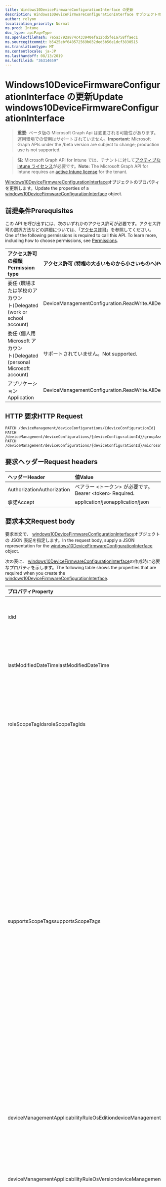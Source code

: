 ```yaml
---
title: Windows10DeviceFirmwareConfigurationInterface の更新
description: Windows10DeviceFirmwareConfigurationInterface オブジェクトのプロパティを更新します。
author: rolyon
localization_priority: Normal
ms.prod: Intune
doc_type: apiPageType
ms.openlocfilehash: 7e5a3792a874c433940efa12bd5fe1a758ffaec1
ms.sourcegitcommit: b5425ebf648572569b032ded5b56e1dcf3830515
ms.translationtype: MT
ms.contentlocale: ja-JP
ms.lasthandoff: 08/13/2019
ms.locfileid: "36314659"
---
```

# <a name="update-windows10devicefirmwareconfigurationinterface"></a><span data-ttu-id="b0f5b-103">Windows10DeviceFirmwareConfigurationInterface の更新</span><span class="sxs-lookup"><span data-stu-id="b0f5b-103">Update windows10DeviceFirmwareConfigurationInterface</span></span>

> <span data-ttu-id="b0f5b-104">**重要:** ベータ版の Microsoft Graph Api は変更される可能性があります。運用環境での使用はサポートされていません。</span><span class="sxs-lookup"><span data-stu-id="b0f5b-104">**Important:** Microsoft Graph APIs under the /beta version are subject to change; production use is not supported.</span></span>

> <span data-ttu-id="b0f5b-105">**注:** Microsoft Graph API for Intune では、テナントに対して[アクティブな intune ライセンス](https://go.microsoft.com/fwlink/?linkid=839381)が必要です。</span><span class="sxs-lookup"><span data-stu-id="b0f5b-105">**Note:** The Microsoft Graph API for Intune requires an [active Intune license](https://go.microsoft.com/fwlink/?linkid=839381) for the tenant.</span></span>

<span data-ttu-id="b0f5b-106">[Windows10DeviceFirmwareConfigurationInterface](../resources/intune-deviceconfig-windows10devicefirmwareconfigurationinterface.md)オブジェクトのプロパティを更新します。</span><span class="sxs-lookup"><span data-stu-id="b0f5b-106">Update the properties of a [windows10DeviceFirmwareConfigurationInterface](../resources/intune-deviceconfig-windows10devicefirmwareconfigurationinterface.md) object.</span></span>

## <a name="prerequisites"></a><span data-ttu-id="b0f5b-107">前提条件</span><span class="sxs-lookup"><span data-stu-id="b0f5b-107">Prerequisites</span></span>
<span data-ttu-id="b0f5b-p101">この API を呼び出すには、次のいずれかのアクセス許可が必要です。アクセス許可の選択方法などの詳細については、「[アクセス許可](/graph/permissions-reference)」を参照してください。</span><span class="sxs-lookup"><span data-stu-id="b0f5b-p101">One of the following permissions is required to call this API. To learn more, including how to choose permissions, see [Permissions](/graph/permissions-reference).</span></span>

|<span data-ttu-id="b0f5b-110">アクセス許可の種類</span><span class="sxs-lookup"><span data-stu-id="b0f5b-110">Permission type</span></span>|<span data-ttu-id="b0f5b-111">アクセス許可 (特権の大きいものから小さいものへ)</span><span class="sxs-lookup"><span data-stu-id="b0f5b-111">Permissions (from most to least privileged)</span></span>|
|:---|:---|
|<span data-ttu-id="b0f5b-112">委任 (職場または学校のアカウント)</span><span class="sxs-lookup"><span data-stu-id="b0f5b-112">Delegated (work or school account)</span></span>|<span data-ttu-id="b0f5b-113">DeviceManagementConfiguration.ReadWrite.All</span><span class="sxs-lookup"><span data-stu-id="b0f5b-113">DeviceManagementConfiguration.ReadWrite.All</span></span>|
|<span data-ttu-id="b0f5b-114">委任 (個人用 Microsoft アカウント)</span><span class="sxs-lookup"><span data-stu-id="b0f5b-114">Delegated (personal Microsoft account)</span></span>|<span data-ttu-id="b0f5b-115">サポートされていません。</span><span class="sxs-lookup"><span data-stu-id="b0f5b-115">Not supported.</span></span>|
|<span data-ttu-id="b0f5b-116">アプリケーション</span><span class="sxs-lookup"><span data-stu-id="b0f5b-116">Application</span></span>|<span data-ttu-id="b0f5b-117">DeviceManagementConfiguration.ReadWrite.All</span><span class="sxs-lookup"><span data-stu-id="b0f5b-117">DeviceManagementConfiguration.ReadWrite.All</span></span>|

## <a name="http-request"></a><span data-ttu-id="b0f5b-118">HTTP 要求</span><span class="sxs-lookup"><span data-stu-id="b0f5b-118">HTTP Request</span></span>
<!-- {
  "blockType": "ignored"
}
-->
``` http
PATCH /deviceManagement/deviceConfigurations/{deviceConfigurationId}
PATCH /deviceManagement/deviceConfigurations/{deviceConfigurationId}/groupAssignments/{deviceConfigurationGroupAssignmentId}/deviceConfiguration
PATCH /deviceManagement/deviceConfigurations/{deviceConfigurationId}/microsoft.graph.windowsDomainJoinConfiguration/networkAccessConfigurations/{deviceConfigurationId}
```

## <a name="request-headers"></a><span data-ttu-id="b0f5b-119">要求ヘッダー</span><span class="sxs-lookup"><span data-stu-id="b0f5b-119">Request headers</span></span>
|<span data-ttu-id="b0f5b-120">ヘッダー</span><span class="sxs-lookup"><span data-stu-id="b0f5b-120">Header</span></span>|<span data-ttu-id="b0f5b-121">値</span><span class="sxs-lookup"><span data-stu-id="b0f5b-121">Value</span></span>|
|:---|:---|
|<span data-ttu-id="b0f5b-122">Authorization</span><span class="sxs-lookup"><span data-stu-id="b0f5b-122">Authorization</span></span>|<span data-ttu-id="b0f5b-123">ベアラー &lt;トークン&gt; が必要です。</span><span class="sxs-lookup"><span data-stu-id="b0f5b-123">Bearer &lt;token&gt; Required.</span></span>|
|<span data-ttu-id="b0f5b-124">承諾</span><span class="sxs-lookup"><span data-stu-id="b0f5b-124">Accept</span></span>|<span data-ttu-id="b0f5b-125">application/json</span><span class="sxs-lookup"><span data-stu-id="b0f5b-125">application/json</span></span>|

## <a name="request-body"></a><span data-ttu-id="b0f5b-126">要求本文</span><span class="sxs-lookup"><span data-stu-id="b0f5b-126">Request body</span></span>
<span data-ttu-id="b0f5b-127">要求本文で、 [windows10DeviceFirmwareConfigurationInterface](../resources/intune-deviceconfig-windows10devicefirmwareconfigurationinterface.md)オブジェクトの JSON 表記を指定します。</span><span class="sxs-lookup"><span data-stu-id="b0f5b-127">In the request body, supply a JSON representation for the [windows10DeviceFirmwareConfigurationInterface](../resources/intune-deviceconfig-windows10devicefirmwareconfigurationinterface.md) object.</span></span>

<span data-ttu-id="b0f5b-128">次の表に、 [windows10DeviceFirmwareConfigurationInterface](../resources/intune-deviceconfig-windows10devicefirmwareconfigurationinterface.md)の作成時に必要なプロパティを示します。</span><span class="sxs-lookup"><span data-stu-id="b0f5b-128">The following table shows the properties that are required when you create the [windows10DeviceFirmwareConfigurationInterface](../resources/intune-deviceconfig-windows10devicefirmwareconfigurationinterface.md).</span></span>

|<span data-ttu-id="b0f5b-129">プロパティ</span><span class="sxs-lookup"><span data-stu-id="b0f5b-129">Property</span></span>|<span data-ttu-id="b0f5b-130">型</span><span class="sxs-lookup"><span data-stu-id="b0f5b-130">Type</span></span>|<span data-ttu-id="b0f5b-131">説明</span><span class="sxs-lookup"><span data-stu-id="b0f5b-131">Description</span></span>|
|:---|:---|:---|
|<span data-ttu-id="b0f5b-132">id</span><span class="sxs-lookup"><span data-stu-id="b0f5b-132">id</span></span>|<span data-ttu-id="b0f5b-133">文字列</span><span class="sxs-lookup"><span data-stu-id="b0f5b-133">String</span></span>|<span data-ttu-id="b0f5b-134">エンティティのキー。</span><span class="sxs-lookup"><span data-stu-id="b0f5b-134">Key of the entity.</span></span> <span data-ttu-id="b0f5b-135">[deviceConfiguration](../resources/intune-deviceconfig-deviceconfiguration.md) から継承します</span><span class="sxs-lookup"><span data-stu-id="b0f5b-135">Inherited from [deviceConfiguration](../resources/intune-deviceconfig-deviceconfiguration.md)</span></span>|
|<span data-ttu-id="b0f5b-136">lastModifiedDateTime</span><span class="sxs-lookup"><span data-stu-id="b0f5b-136">lastModifiedDateTime</span></span>|<span data-ttu-id="b0f5b-137">DateTimeOffset</span><span class="sxs-lookup"><span data-stu-id="b0f5b-137">DateTimeOffset</span></span>|<span data-ttu-id="b0f5b-138">オブジェクトの最終更新の DateTime。</span><span class="sxs-lookup"><span data-stu-id="b0f5b-138">DateTime the object was last modified.</span></span> <span data-ttu-id="b0f5b-139">[deviceConfiguration](../resources/intune-deviceconfig-deviceconfiguration.md) から継承します</span><span class="sxs-lookup"><span data-stu-id="b0f5b-139">Inherited from [deviceConfiguration](../resources/intune-deviceconfig-deviceconfiguration.md)</span></span>|
|<span data-ttu-id="b0f5b-140">roleScopeTagIds</span><span class="sxs-lookup"><span data-stu-id="b0f5b-140">roleScopeTagIds</span></span>|<span data-ttu-id="b0f5b-141">文字列コレクション</span><span class="sxs-lookup"><span data-stu-id="b0f5b-141">String collection</span></span>|<span data-ttu-id="b0f5b-142">このエンティティインスタンスの範囲タグのリスト。</span><span class="sxs-lookup"><span data-stu-id="b0f5b-142">List of Scope Tags for this Entity instance.</span></span> <span data-ttu-id="b0f5b-143">[deviceConfiguration](../resources/intune-deviceconfig-deviceconfiguration.md) から継承します</span><span class="sxs-lookup"><span data-stu-id="b0f5b-143">Inherited from [deviceConfiguration](../resources/intune-deviceconfig-deviceconfiguration.md)</span></span>|
|<span data-ttu-id="b0f5b-144">supportsScopeTags</span><span class="sxs-lookup"><span data-stu-id="b0f5b-144">supportsScopeTags</span></span>|<span data-ttu-id="b0f5b-145">Boolean</span><span class="sxs-lookup"><span data-stu-id="b0f5b-145">Boolean</span></span>|<span data-ttu-id="b0f5b-146">基になるデバイス構成がスコープタグの割り当てをサポートしているかどうかを示します。</span><span class="sxs-lookup"><span data-stu-id="b0f5b-146">Indicates whether or not the underlying Device Configuration supports the assignment of scope tags.</span></span> <span data-ttu-id="b0f5b-147">この値が false である場合、ScopeTags プロパティへの割り当ては許可されません。エンティティは、スコープを持つユーザーには表示されません。</span><span class="sxs-lookup"><span data-stu-id="b0f5b-147">Assigning to the ScopeTags property is not allowed when this value is false and entities will not be visible to scoped users.</span></span> <span data-ttu-id="b0f5b-148">これは Silverlight で作成された従来のポリシーに対して実行され、Azure ポータルでポリシーを削除して再作成することによって解決できます。</span><span class="sxs-lookup"><span data-stu-id="b0f5b-148">This occurs for Legacy policies created in Silverlight and can be resolved by deleting and recreating the policy in the Azure Portal.</span></span> <span data-ttu-id="b0f5b-149">このプロパティに値を設定するには、 SetExtrusionDirection メソッドを適用します。</span><span class="sxs-lookup"><span data-stu-id="b0f5b-149">This property is read-only.</span></span> <span data-ttu-id="b0f5b-150">[deviceConfiguration](../resources/intune-deviceconfig-deviceconfiguration.md) から継承します</span><span class="sxs-lookup"><span data-stu-id="b0f5b-150">Inherited from [deviceConfiguration](../resources/intune-deviceconfig-deviceconfiguration.md)</span></span>|
|<span data-ttu-id="b0f5b-151">deviceManagementApplicabilityRuleOsEdition</span><span class="sxs-lookup"><span data-stu-id="b0f5b-151">deviceManagementApplicabilityRuleOsEdition</span></span>|[<span data-ttu-id="b0f5b-152">deviceManagementApplicabilityRuleOsEdition</span><span class="sxs-lookup"><span data-stu-id="b0f5b-152">deviceManagementApplicabilityRuleOsEdition</span></span>](../resources/intune-deviceconfig-devicemanagementapplicabilityruleosedition.md)|<span data-ttu-id="b0f5b-153">このポリシーの OS エディションの適用。</span><span class="sxs-lookup"><span data-stu-id="b0f5b-153">The OS edition applicability for this Policy.</span></span> <span data-ttu-id="b0f5b-154">[deviceConfiguration](../resources/intune-deviceconfig-deviceconfiguration.md) から継承します</span><span class="sxs-lookup"><span data-stu-id="b0f5b-154">Inherited from [deviceConfiguration](../resources/intune-deviceconfig-deviceconfiguration.md)</span></span>|
|<span data-ttu-id="b0f5b-155">deviceManagementApplicabilityRuleOsVersion</span><span class="sxs-lookup"><span data-stu-id="b0f5b-155">deviceManagementApplicabilityRuleOsVersion</span></span>|[<span data-ttu-id="b0f5b-156">deviceManagementApplicabilityRuleOsVersion</span><span class="sxs-lookup"><span data-stu-id="b0f5b-156">deviceManagementApplicabilityRuleOsVersion</span></span>](../resources/intune-deviceconfig-devicemanagementapplicabilityruleosversion.md)|<span data-ttu-id="b0f5b-157">このポリシーの OS バージョン適用ルール。</span><span class="sxs-lookup"><span data-stu-id="b0f5b-157">The OS version applicability rule for this Policy.</span></span> <span data-ttu-id="b0f5b-158">[deviceConfiguration](../resources/intune-deviceconfig-deviceconfiguration.md) から継承します</span><span class="sxs-lookup"><span data-stu-id="b0f5b-158">Inherited from [deviceConfiguration](../resources/intune-deviceconfig-deviceconfiguration.md)</span></span>|
|<span data-ttu-id="b0f5b-159">Devicemanagementの信頼性ルール Devicemode</span><span class="sxs-lookup"><span data-stu-id="b0f5b-159">deviceManagementApplicabilityRuleDeviceMode</span></span>|[<span data-ttu-id="b0f5b-160">Devicemanagementの信頼性ルール Devicemode</span><span class="sxs-lookup"><span data-stu-id="b0f5b-160">deviceManagementApplicabilityRuleDeviceMode</span></span>](../resources/intune-deviceconfig-devicemanagementapplicabilityruledevicemode.md)|<span data-ttu-id="b0f5b-161">このポリシーのデバイスモード適用ルール。</span><span class="sxs-lookup"><span data-stu-id="b0f5b-161">The device mode applicability rule for this Policy.</span></span> <span data-ttu-id="b0f5b-162">[deviceConfiguration](../resources/intune-deviceconfig-deviceconfiguration.md) から継承します</span><span class="sxs-lookup"><span data-stu-id="b0f5b-162">Inherited from [deviceConfiguration](../resources/intune-deviceconfig-deviceconfiguration.md)</span></span>|
|<span data-ttu-id="b0f5b-163">createdDateTime</span><span class="sxs-lookup"><span data-stu-id="b0f5b-163">createdDateTime</span></span>|<span data-ttu-id="b0f5b-164">DateTimeOffset</span><span class="sxs-lookup"><span data-stu-id="b0f5b-164">DateTimeOffset</span></span>|<span data-ttu-id="b0f5b-165">オブジェクトが作成された DateTime。</span><span class="sxs-lookup"><span data-stu-id="b0f5b-165">DateTime the object was created.</span></span> <span data-ttu-id="b0f5b-166">[deviceConfiguration](../resources/intune-deviceconfig-deviceconfiguration.md) から継承します</span><span class="sxs-lookup"><span data-stu-id="b0f5b-166">Inherited from [deviceConfiguration](../resources/intune-deviceconfig-deviceconfiguration.md)</span></span>|
|<span data-ttu-id="b0f5b-167">description</span><span class="sxs-lookup"><span data-stu-id="b0f5b-167">description</span></span>|<span data-ttu-id="b0f5b-168">String</span><span class="sxs-lookup"><span data-stu-id="b0f5b-168">String</span></span>|<span data-ttu-id="b0f5b-169">管理者が指定した、デバイス構成についての説明。</span><span class="sxs-lookup"><span data-stu-id="b0f5b-169">Admin provided description of the Device Configuration.</span></span> <span data-ttu-id="b0f5b-170">[deviceConfiguration](../resources/intune-deviceconfig-deviceconfiguration.md) から継承します</span><span class="sxs-lookup"><span data-stu-id="b0f5b-170">Inherited from [deviceConfiguration](../resources/intune-deviceconfig-deviceconfiguration.md)</span></span>|
|<span data-ttu-id="b0f5b-171">displayName</span><span class="sxs-lookup"><span data-stu-id="b0f5b-171">displayName</span></span>|<span data-ttu-id="b0f5b-172">String</span><span class="sxs-lookup"><span data-stu-id="b0f5b-172">String</span></span>|<span data-ttu-id="b0f5b-173">管理者が指定した、デバイス構成の名前。</span><span class="sxs-lookup"><span data-stu-id="b0f5b-173">Admin provided name of the device configuration.</span></span> <span data-ttu-id="b0f5b-174">[deviceConfiguration](../resources/intune-deviceconfig-deviceconfiguration.md) から継承します</span><span class="sxs-lookup"><span data-stu-id="b0f5b-174">Inherited from [deviceConfiguration](../resources/intune-deviceconfig-deviceconfiguration.md)</span></span>|
|<span data-ttu-id="b0f5b-175">version</span><span class="sxs-lookup"><span data-stu-id="b0f5b-175">version</span></span>|<span data-ttu-id="b0f5b-176">Int32</span><span class="sxs-lookup"><span data-stu-id="b0f5b-176">Int32</span></span>|<span data-ttu-id="b0f5b-177">デバイス構成のバージョン。</span><span class="sxs-lookup"><span data-stu-id="b0f5b-177">Version of the device configuration.</span></span> <span data-ttu-id="b0f5b-178">[deviceConfiguration](../resources/intune-deviceconfig-deviceconfiguration.md) から継承します</span><span class="sxs-lookup"><span data-stu-id="b0f5b-178">Inherited from [deviceConfiguration](../resources/intune-deviceconfig-deviceconfiguration.md)</span></span>|
|<span data-ttu-id="b0f5b-179">changeUefiSettingsPermission</span><span class="sxs-lookup"><span data-stu-id="b0f5b-179">changeUefiSettingsPermission</span></span>|[<span data-ttu-id="b0f5b-180">changeUefiSettingsPermission</span><span class="sxs-lookup"><span data-stu-id="b0f5b-180">changeUefiSettingsPermission</span></span>](../resources/intune-deviceconfig-changeuefisettingspermission.md)|<span data-ttu-id="b0f5b-181">ユーザーに対して、UEFI 設定を変更するために付与されるアクセス許可レベルを定義します。</span><span class="sxs-lookup"><span data-stu-id="b0f5b-181">Defines the permission level granted to users to change UEFI settings.</span></span> <span data-ttu-id="b0f5b-182">可能な値は、`notConfiguredOnly`、`none` です。</span><span class="sxs-lookup"><span data-stu-id="b0f5b-182">Possible values are: `notConfiguredOnly`, `none`.</span></span>|
|<span data-ttu-id="b0f5b-183">virtualizationOfCpuAndIO</span><span class="sxs-lookup"><span data-stu-id="b0f5b-183">virtualizationOfCpuAndIO</span></span>|[<span data-ttu-id="b0f5b-184">購入</span><span class="sxs-lookup"><span data-stu-id="b0f5b-184">enablement</span></span>](../resources/intune-shared-enablement.md)|<span data-ttu-id="b0f5b-185">CPU と IO の仮想化を有効にするかどうかを定義します。</span><span class="sxs-lookup"><span data-stu-id="b0f5b-185">Defines whether CPU and IO virtualization is enabled.</span></span> <span data-ttu-id="b0f5b-186">可能な値は、`notConfigured`、`enabled`、`disabled` です。</span><span class="sxs-lookup"><span data-stu-id="b0f5b-186">Possible values are: `notConfigured`, `enabled`, `disabled`.</span></span>|
|<span data-ttu-id="b0f5b-187">撮影</span><span class="sxs-lookup"><span data-stu-id="b0f5b-187">cameras</span></span>|[<span data-ttu-id="b0f5b-188">購入</span><span class="sxs-lookup"><span data-stu-id="b0f5b-188">enablement</span></span>](../resources/intune-shared-enablement.md)|<span data-ttu-id="b0f5b-189">組み込みのカメラを有効にするかどうかを定義します。</span><span class="sxs-lookup"><span data-stu-id="b0f5b-189">Defines whether built-in cameras are enabled.</span></span> <span data-ttu-id="b0f5b-190">可能な値は、`notConfigured`、`enabled`、`disabled` です。</span><span class="sxs-lookup"><span data-stu-id="b0f5b-190">Possible values are: `notConfigured`, `enabled`, `disabled`.</span></span>|
|<span data-ttu-id="b0f5b-191">microphonesAndSpeakers</span><span class="sxs-lookup"><span data-stu-id="b0f5b-191">microphonesAndSpeakers</span></span>|[<span data-ttu-id="b0f5b-192">購入</span><span class="sxs-lookup"><span data-stu-id="b0f5b-192">enablement</span></span>](../resources/intune-shared-enablement.md)|<span data-ttu-id="b0f5b-193">組み込みマイクまたはスピーカーを有効にするかどうかを定義します。</span><span class="sxs-lookup"><span data-stu-id="b0f5b-193">Defines whether built-in microphones or speakers are enabled.</span></span> <span data-ttu-id="b0f5b-194">可能な値は、`notConfigured`、`enabled`、`disabled` です。</span><span class="sxs-lookup"><span data-stu-id="b0f5b-194">Possible values are: `notConfigured`, `enabled`, `disabled`.</span></span>|
|<span data-ttu-id="b0f5b-195">機器</span><span class="sxs-lookup"><span data-stu-id="b0f5b-195">radios</span></span>|[<span data-ttu-id="b0f5b-196">購入</span><span class="sxs-lookup"><span data-stu-id="b0f5b-196">enablement</span></span>](../resources/intune-shared-enablement.md)|<span data-ttu-id="b0f5b-197">組み込みの無線機 (WI-FI、NFC、Bluetooth など) を有効にするかどうかを定義します。</span><span class="sxs-lookup"><span data-stu-id="b0f5b-197">Defines whether built-in radios e.g. WIFI, NFC, Bluetooth, are enabled.</span></span> <span data-ttu-id="b0f5b-198">可能な値は、`notConfigured`、`enabled`、`disabled` です。</span><span class="sxs-lookup"><span data-stu-id="b0f5b-198">Possible values are: `notConfigured`, `enabled`, `disabled`.</span></span>|
|<span data-ttu-id="b0f5b-199">bootFromExternalMedia</span><span class="sxs-lookup"><span data-stu-id="b0f5b-199">bootFromExternalMedia</span></span>|[<span data-ttu-id="b0f5b-200">購入</span><span class="sxs-lookup"><span data-stu-id="b0f5b-200">enablement</span></span>](../resources/intune-shared-enablement.md)|<span data-ttu-id="b0f5b-201">ユーザーが外部メディアからの起動を許可されているかどうかを定義します。</span><span class="sxs-lookup"><span data-stu-id="b0f5b-201">Defines whether a user is allowed to boot from external media.</span></span> <span data-ttu-id="b0f5b-202">可能な値は、`notConfigured`、`enabled`、`disabled` です。</span><span class="sxs-lookup"><span data-stu-id="b0f5b-202">Possible values are: `notConfigured`, `enabled`, `disabled`.</span></span>|
|<span data-ttu-id="b0f5b-203">bootFromBuiltInNetworkAdapters</span><span class="sxs-lookup"><span data-stu-id="b0f5b-203">bootFromBuiltInNetworkAdapters</span></span>|[<span data-ttu-id="b0f5b-204">購入</span><span class="sxs-lookup"><span data-stu-id="b0f5b-204">enablement</span></span>](../resources/intune-shared-enablement.md)|<span data-ttu-id="b0f5b-205">ユーザーが組み込みのネットワークアダプターからの起動を許可されているかどうかを定義します。</span><span class="sxs-lookup"><span data-stu-id="b0f5b-205">Defines whether a user is allowed to boot from built-in network adapters.</span></span> <span data-ttu-id="b0f5b-206">可能な値は、`notConfigured`、`enabled`、`disabled` です。</span><span class="sxs-lookup"><span data-stu-id="b0f5b-206">Possible values are: `notConfigured`, `enabled`, `disabled`.</span></span>|



## <a name="response"></a><span data-ttu-id="b0f5b-207">応答</span><span class="sxs-lookup"><span data-stu-id="b0f5b-207">Response</span></span>
<span data-ttu-id="b0f5b-208">成功した場合、このメソッド`200 OK`は応答コードと、応答本文で更新された[windows10DeviceFirmwareConfigurationInterface](../resources/intune-deviceconfig-windows10devicefirmwareconfigurationinterface.md)オブジェクトを返します。</span><span class="sxs-lookup"><span data-stu-id="b0f5b-208">If successful, this method returns a `200 OK` response code and an updated [windows10DeviceFirmwareConfigurationInterface](../resources/intune-deviceconfig-windows10devicefirmwareconfigurationinterface.md) object in the response body.</span></span>

## <a name="example"></a><span data-ttu-id="b0f5b-209">例</span><span class="sxs-lookup"><span data-stu-id="b0f5b-209">Example</span></span>

### <a name="request"></a><span data-ttu-id="b0f5b-210">要求</span><span class="sxs-lookup"><span data-stu-id="b0f5b-210">Request</span></span>
<span data-ttu-id="b0f5b-211">以下は、要求の例です。</span><span class="sxs-lookup"><span data-stu-id="b0f5b-211">Here is an example of the request.</span></span>
``` http
PATCH https://graph.microsoft.com/beta/deviceManagement/deviceConfigurations/{deviceConfigurationId}
Content-type: application/json
Content-length: 1309

{
  "@odata.type": "#microsoft.graph.windows10DeviceFirmwareConfigurationInterface",
  "roleScopeTagIds": [
    "Role Scope Tag Ids value"
  ],
  "supportsScopeTags": true,
  "deviceManagementApplicabilityRuleOsEdition": {
    "@odata.type": "microsoft.graph.deviceManagementApplicabilityRuleOsEdition",
    "osEditionTypes": [
      "windows10EnterpriseN"
    ],
    "name": "Name value",
    "ruleType": "exclude"
  },
  "deviceManagementApplicabilityRuleOsVersion": {
    "@odata.type": "microsoft.graph.deviceManagementApplicabilityRuleOsVersion",
    "minOSVersion": "Min OSVersion value",
    "maxOSVersion": "Max OSVersion value",
    "name": "Name value",
    "ruleType": "exclude"
  },
  "deviceManagementApplicabilityRuleDeviceMode": {
    "@odata.type": "microsoft.graph.deviceManagementApplicabilityRuleDeviceMode",
    "deviceMode": "sModeConfiguration",
    "name": "Name value",
    "ruleType": "exclude"
  },
  "description": "Description value",
  "displayName": "Display Name value",
  "version": 7,
  "changeUefiSettingsPermission": "none",
  "virtualizationOfCpuAndIO": "enabled",
  "cameras": "enabled",
  "microphonesAndSpeakers": "enabled",
  "radios": "enabled",
  "bootFromExternalMedia": "enabled",
  "bootFromBuiltInNetworkAdapters": "enabled"
}
```

### <a name="response"></a><span data-ttu-id="b0f5b-212">応答</span><span class="sxs-lookup"><span data-stu-id="b0f5b-212">Response</span></span>
<span data-ttu-id="b0f5b-p120">以下は、応答の例です。注:簡潔にするために、ここに示す応答オブジェクトは切り詰められている場合があります。すべてのプロパティは実際の呼び出しから返されます。</span><span class="sxs-lookup"><span data-stu-id="b0f5b-p120">Here is an example of the response. Note: The response object shown here may be truncated for brevity. All of the properties will be returned from an actual call.</span></span>
``` http
HTTP/1.1 200 OK
Content-Type: application/json
Content-Length: 1481

{
  "@odata.type": "#microsoft.graph.windows10DeviceFirmwareConfigurationInterface",
  "id": "96474363-4363-9647-6343-479663434796",
  "lastModifiedDateTime": "2017-01-01T00:00:35.1329464-08:00",
  "roleScopeTagIds": [
    "Role Scope Tag Ids value"
  ],
  "supportsScopeTags": true,
  "deviceManagementApplicabilityRuleOsEdition": {
    "@odata.type": "microsoft.graph.deviceManagementApplicabilityRuleOsEdition",
    "osEditionTypes": [
      "windows10EnterpriseN"
    ],
    "name": "Name value",
    "ruleType": "exclude"
  },
  "deviceManagementApplicabilityRuleOsVersion": {
    "@odata.type": "microsoft.graph.deviceManagementApplicabilityRuleOsVersion",
    "minOSVersion": "Min OSVersion value",
    "maxOSVersion": "Max OSVersion value",
    "name": "Name value",
    "ruleType": "exclude"
  },
  "deviceManagementApplicabilityRuleDeviceMode": {
    "@odata.type": "microsoft.graph.deviceManagementApplicabilityRuleDeviceMode",
    "deviceMode": "sModeConfiguration",
    "name": "Name value",
    "ruleType": "exclude"
  },
  "createdDateTime": "2017-01-01T00:02:43.5775965-08:00",
  "description": "Description value",
  "displayName": "Display Name value",
  "version": 7,
  "changeUefiSettingsPermission": "none",
  "virtualizationOfCpuAndIO": "enabled",
  "cameras": "enabled",
  "microphonesAndSpeakers": "enabled",
  "radios": "enabled",
  "bootFromExternalMedia": "enabled",
  "bootFromBuiltInNetworkAdapters": "enabled"
}
```






